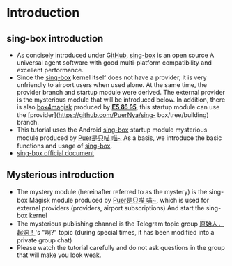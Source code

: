 # Introduction

## sing-box introduction
  - As concisely introduced under [GitHub](https://github.com/SagerNet/sing-box), [sing-box](https://github.com/SagerNet/sing-box) is an open source A universal agent software with good multi-platform compatibility and excellent performance.
  - Since the [sing-box](https://github.com/SagerNet/sing-box) kernel itself does not have a provider, it is very unfriendly to airport users when used alone. At the same time, the provider branch and startup module were derived. The external provider is the mysterious module that will be introduced below. In addition, there is also [box4magisk](https://github.com/CHIZI-0618/box4magisk) produced by [𝐄𝟓 𝟖𝟔 𝟗𝟓](https://t.me/e58695), this startup module can use the [provider](https://github.com/PuerNya/sing- box/tree/building) branch.
  - This tutorial uses the Android [sing-box](https://github.com/SagerNet/sing-box) startup module mysterious module produced by [Puer是只喵 喵~](https://github.com/PuerNya) As a basis, we introduce the basic functions and usage of [sing-box](https://github.com/SagerNet/sing-box).
  - [sing-box official document](https://sing-box.sagernet.org/zh/)

## Mysterious introduction
  - The mystery module (hereinafter referred to as the mystery) is the sing-box Magisk module produced by [Puer是只喵 喵~](https://github.com/PuerNya), which is used for external providers (providers, airport subscriptions) And start the sing-box kernel
  - The mysterious publishing channel is the Telegram topic group [原始人，起洞！](https://t.me/+1-1lPvQxklVlZjA1)'s "啊?" topic (during special times, it has been modified into a private group chat)
  - Please watch the tutorial carefully and do not ask questions in the group that will make you look weak.
